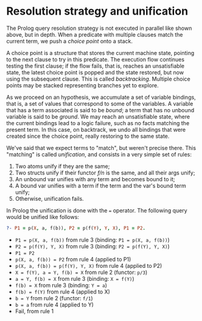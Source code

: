 # Resolution strategy and unification

The Prolog query resolution strategy is not executed in parallel like shown above,
but in depth.
When a predicate with multiple clauses match the current term, we push a _choice point_
onto a stack.

A choice point is a structure that stores the current machine state, pointing to the
next clause to try in this predicate.
The execution flow continues testing the first clause; if the flow fails, that is,
reaches an unsatisfiable state, the latest choice point is popped and the state
restored, but now using the subsequent clause.
This is called _backtracking_.
Multiple choice points may be stacked representing branches yet to explore.

As we proceed on an hypothesis, we accumulate a set of variable bindings, that is, a
set of values that correspond to some of the variables.
A variable that has a term associated is said to be _bound_; a term that has no unbound
variable is said to be _ground_.
We may reach an unsatisfiable state, where the current bindings lead to a logic failure,
such as no facts matching the present term.
In this case, on backtrack, we undo all bindings that were created since the choice point,
really restoring to the same state.

We've said that we expect terms to "match", but weren't precise there. 
This "matching" is called _unification_, and consists in a very 
simple set of rules:

1. Two atoms unify if they are the same;
2. Two structs unify if their functor _f/n_ is the same, and all their args unify;
3. An unbound var unifies with any term and becomes bound to it;
4. A bound var unifies with a term if the term and the var's bound term unify;
5. Otherwise, unification fails.

In Prolog the unification is done with the `=` operator. The following query would be unified like follows:

```prolog
?- P1 = p(X, a, f(b)), P2 = p(f(Y), Y, X), P1 = P2.
```

* `P1 = p(X, a, f(b))` from rule 3 (binding: `P1 = p(X, a, f(b))`)
* `P2 = p(f(Y), Y, X)` from rule 3 (binding: `P2 = p(f(Y), Y, X)`)
* `P1 = P2`
* `p(X, a, f(b)) = P2` from rule 4 (applied to P1)
* `p(X, a, f(b)) = p(f(Y), Y, X)` from rule 4 (applied to P2)
* `X = f(Y), a = Y, f(b) = X` from rule 2 (functor: `p/3`)
* `a = Y, f(b) = X` from rule 3 (binding: `X = f(Y)`)
* `f(b) = X` from rule 3 (binding: `Y = a`)
* `f(b) = f(Y)` from rule 4 (applied to X)
* `b = Y` from rule 2 (functor: `f/1`)
* `b = a` from rule 4 (applied to Y)
* Fail, from rule 1

